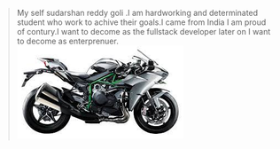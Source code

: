 > My self sudarshan reddy goli .I am hardworking and determinated student who work to achive their goals.I came from India I am proud of contury.I want to decome as the fullstack developer later on I want to decome as enterprenuer.
![bikeimage](download.jpg)
